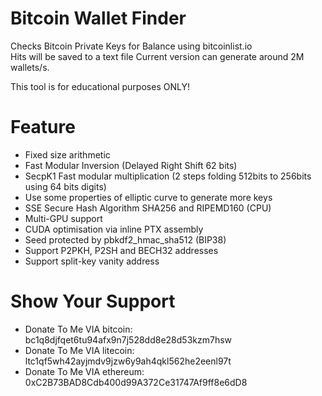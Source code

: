 # Bitcoin Wallet Finder
Checks Bitcoin Private Keys for Balance using bitcoinlist.io <br>
Hits will be saved to a text file
Current version can generate around 2M wallets/s.

This tool is for educational purposes ONLY!

# Feature
<ul>
  <li>Fixed size arithmetic</li>
  <li>Fast Modular Inversion (Delayed Right Shift 62 bits)</li>
  <li>SecpK1 Fast modular multiplication (2 steps folding 512bits to 256bits using 64 bits digits)</li>
  <li>Use some properties of elliptic curve to generate more keys</li>
  <li>SSE Secure Hash Algorithm SHA256 and RIPEMD160 (CPU)</li>
  <li>Multi-GPU support</li>
  <li>CUDA optimisation via inline PTX assembly</li>
  <li>Seed protected by pbkdf2_hmac_sha512 (BIP38)</li>
  <li>Support P2PKH, P2SH and BECH32 addresses</li>
  <li>Support split-key vanity address</li>
</ul>

# Show Your Support

* Donate To Me VIA bitcoin: bc1q8djfqet6tu94afx9n7j528dd8e28d53kzm7hsw
* Donate To Me VIA litecoin: ltc1qf5wh42ayjmdv9jzw6y9ah4qkl562he2eenl97t
* Donate To Me VIA ethereum: 0xC2B73BAD8Cdb400d99A372Ce31747Af9ff8e6dD8